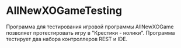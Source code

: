 # AllNewXOGameTesting
Программа для тестирования игровой программы AllNewXOGame позволяет протестировать игру в "Крестики - нолики".
Программа тестирует два набора контроллеров REST и IDE.

